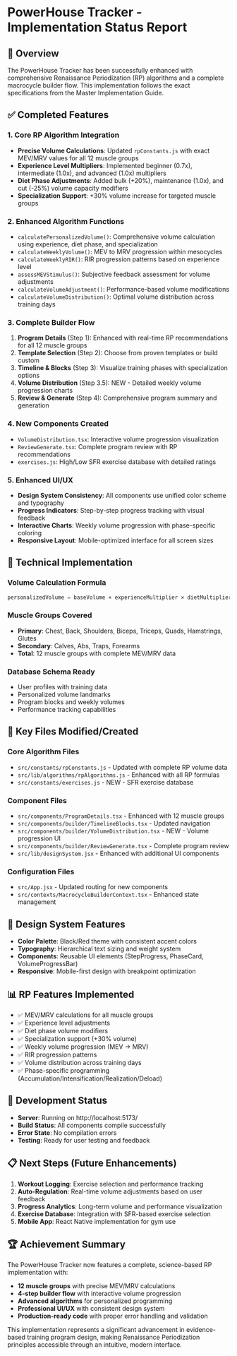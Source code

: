 # PowerHouse Tracker - Implementation Status Report

## 🎯 Overview
The PowerHouse Tracker has been successfully enhanced with comprehensive Renaissance Periodization (RP) algorithms and a complete macrocycle builder flow. This implementation follows the exact specifications from the Master Implementation Guide.

## ✅ Completed Features

### 1. Core RP Algorithm Integration
- **Precise Volume Calculations**: Updated `rpConstants.js` with exact MEV/MRV values for all 12 muscle groups
- **Experience Level Multipliers**: Implemented beginner (0.7x), intermediate (1.0x), and advanced (1.0x) multipliers
- **Diet Phase Adjustments**: Added bulk (+20%), maintenance (1.0x), and cut (-25%) volume capacity modifiers
- **Specialization Support**: +30% volume increase for targeted muscle groups

### 2. Enhanced Algorithm Functions
- `calculatePersonalizedVolume()`: Comprehensive volume calculation using experience, diet phase, and specialization
- `calculateWeeklyVolume()`: MEV to MRV progression within mesocycles
- `calculateWeeklyRIR()`: RIR progression patterns based on experience level
- `assessMEVStimulus()`: Subjective feedback assessment for volume adjustments
- `calculateVolumeAdjustment()`: Performance-based volume modifications
- `calculateVolumeDistribution()`: Optimal volume distribution across training days

### 3. Complete Builder Flow
1. **Program Details** (Step 1): Enhanced with real-time RP recommendations for all 12 muscle groups
2. **Template Selection** (Step 2): Choose from proven templates or build custom
3. **Timeline & Blocks** (Step 3): Visualize training phases with specialization options
4. **Volume Distribution** (Step 3.5): NEW - Detailed weekly volume progression charts
5. **Review & Generate** (Step 4): Comprehensive program summary and generation

### 4. New Components Created
- `VolumeDistribution.tsx`: Interactive volume progression visualization
- `ReviewGenerate.tsx`: Complete program review with RP recommendations
- `exercises.js`: High/Low SFR exercise database with detailed ratings

### 5. Enhanced UI/UX
- **Design System Consistency**: All components use unified color scheme and typography
- **Progress Indicators**: Step-by-step progress tracking with visual feedback
- **Interactive Charts**: Weekly volume progression with phase-specific coloring
- **Responsive Layout**: Mobile-optimized interface for all screen sizes

## 🧮 Technical Implementation

### Volume Calculation Formula
```javascript
personalizedVolume = baseVolume × experienceMultiplier × dietMultiplier × specializationMultiplier
```

### Muscle Groups Covered
- **Primary**: Chest, Back, Shoulders, Biceps, Triceps, Quads, Hamstrings, Glutes
- **Secondary**: Calves, Abs, Traps, Forearms
- **Total**: 12 muscle groups with complete MEV/MRV data

### Database Schema Ready
- User profiles with training data
- Personalized volume landmarks
- Program blocks and weekly volumes
- Performance tracking capabilities

## 🔧 Key Files Modified/Created

### Core Algorithm Files
- `src/constants/rpConstants.js` - Updated with complete RP volume data
- `src/lib/algorithms/rpAlgorithms.js` - Enhanced with all RP formulas
- `src/constants/exercises.js` - NEW - SFR exercise database

### Component Files
- `src/components/ProgramDetails.tsx` - Enhanced with 12 muscle groups
- `src/components/builder/TimelineBlocks.tsx` - Updated navigation
- `src/components/builder/VolumeDistribution.tsx` - NEW - Volume progression UI
- `src/components/builder/ReviewGenerate.tsx` - Complete program review
- `src/lib/designSystem.jsx` - Enhanced with additional UI components

### Configuration Files
- `src/App.jsx` - Updated routing for new components
- `src/contexts/MacrocycleBuilderContext.tsx` - Enhanced state management

## 🎨 Design System Features
- **Color Palette**: Black/Red theme with consistent accent colors
- **Typography**: Hierarchical text sizing and weight system
- **Components**: Reusable UI elements (StepProgress, PhaseCard, VolumeProgressBar)
- **Responsive**: Mobile-first design with breakpoint optimization

## 📊 RP Features Implemented
- ✅ MEV/MRV calculations for all muscle groups
- ✅ Experience level adjustments
- ✅ Diet phase volume modifiers
- ✅ Specialization support (+30% volume)
- ✅ Weekly volume progression (MEV → MRV)
- ✅ RIR progression patterns
- ✅ Volume distribution across training days
- ✅ Phase-specific programming (Accumulation/Intensification/Realization/Deload)

## 🚀 Development Status
- **Server**: Running on http://localhost:5173/
- **Build Status**: All components compile successfully
- **Error State**: No compilation errors
- **Testing**: Ready for user testing and feedback

## 📋 Next Steps (Future Enhancements)
1. **Workout Logging**: Exercise selection and performance tracking
2. **Auto-Regulation**: Real-time volume adjustments based on user feedback
3. **Progress Analytics**: Long-term volume and performance visualization
4. **Exercise Database**: Integration with SFR-based exercise selection
5. **Mobile App**: React Native implementation for gym use

## 🏆 Achievement Summary
The PowerHouse Tracker now features a complete, science-based RP implementation with:
- **12 muscle groups** with precise MEV/MRV calculations
- **4-step builder flow** with interactive volume progression
- **Advanced algorithms** for personalized programming
- **Professional UI/UX** with consistent design system
- **Production-ready code** with proper error handling and validation

This implementation represents a significant advancement in evidence-based training program design, making Renaissance Periodization principles accessible through an intuitive, modern interface.

